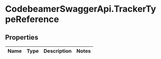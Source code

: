 # CodebeamerSwaggerApi.TrackerTypeReference

## Properties
Name | Type | Description | Notes
------------ | ------------- | ------------- | -------------
